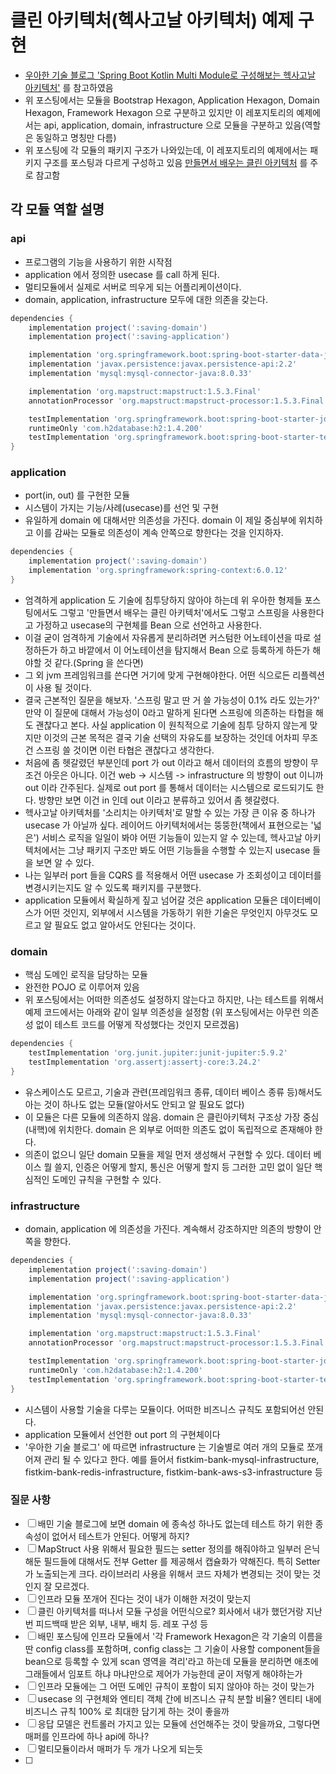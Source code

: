 # 클린 아키텍처(헥사고날 아키텍처) 예제 구현

- [우아한 기술 블로그 'Spring Boot Kotlin Multi Module로 구성해보는 헥사고날 아키텍처'](https://techblog.woowahan.com/12720/) 를 참고하였음
- 위 포스팅에서는 모듈을 Bootstrap Hexagon, Application Hexagon, Domain Hexagon, Framework Hexagon 으로 구분하고 있지만
  이 레포지토리의 예제에서는 api, application, domain, infrastructure 으로 모듈을 구분하고 있음(역할은 동일하고 명칭만 다름)
- 위 포스팅에 각 모듈의 패키지 구조가 나와있는데, 이 레포지토리의 예제에서는 패키지 구조를 포스팅과 다르게 구성하고 있음
  [만들면서 배우는 클린 아키텍처](https://www.yes24.com/Product/Goods/105138479?pid=123487&cosemkid=go16373101893711165) 를 주로 참고함

## 각 모듈 역할 설명

### api
- 프로그램의 기능을 사용하기 위한 시작점
- application 에서 정의한 usecase 를 call 하게 된다.
- 멀티모듈에서 실제로 서버로 띄우게 되는 어플리케이션이다.
- domain, application, infrastructure 모두에 대한 의존을 갖는다.
```groovy
dependencies {
    implementation project(':saving-domain')
    implementation project(':saving-application')

    implementation 'org.springframework.boot:spring-boot-starter-data-jpa'
    implementation 'javax.persistence:javax.persistence-api:2.2'
    implementation 'mysql:mysql-connector-java:8.0.33'

    implementation 'org.mapstruct:mapstruct:1.5.3.Final'
    annotationProcessor 'org.mapstruct:mapstruct-processor:1.5.3.Final'

    testImplementation 'org.springframework.boot:spring-boot-starter-jdbc'
    runtimeOnly 'com.h2database:h2:1.4.200'
    testImplementation 'org.springframework.boot:spring-boot-starter-test'
}
```

### application
- port(in, out) 를 구현한 모듈
- 시스템이 가지는 기능/사례(usecase)를 선언 및 구현
- 유일하게 domain 에 대해서만 의존성을 가진다. domain 이 제일 중심부에 위치하고 이를 감싸는 모듈로 의존성이 계속 안쪽으로 향한다는 것을 인지하자.
```groovy
dependencies {
    implementation project(':saving-domain')
    implementation 'org.springframework:spring-context:6.0.12'
}
```
- 엄격하게 application 도 기술에 침투당하지 않아야 하는데 위 우아한 형제들 포스팅에서도 그렇고 '만들면서 배우는 클린 아키텍처'에서도 그렇고
  스프링을 사용한다고 가정하고 usecase의 구현체를 Bean 으로 선언하고 사용한다.
- 이걸 굳이 엄격하게 기술에서 자유롭게 분리하려면 커스텀한 어노테이션을 따로 설정하든가 하고 바깥에서 이 어노테이션을 탐지해서 Bean 으로 등록하게 하든가 해야할 것 같다.(Spring 을 쓴다면)
- 그 외 jvm 프레임워크를 쓴다면 거기에 맞게 구현해야한다. 어떤 식으로든 리플렉션이 사용 될 것이다.
- 결국 근본적인 질문을 해보자. '스프링 말고 딴 거 쓸 가능성이 0.1% 라도 있는가?' 만약 이 질문에 대해서 가능성이 0라고 말하게 된다면 스프링에 의존하는 타협을 해도 괜찮다고 본다. 
  사실 application 이 원칙적으로 기술에 침투 당하지 않는게 맞지만 이것의 근본 목적은 결국 기술 선택의 자유도를 보장하는 것인데 어차피 무조건 스프링 쓸 것이면 이런 타협은 괜찮다고 생각한다.
- 처음에 좀 헷갈렸던 부분인데 port 가 out 이라고 해서 데이터의 흐름의 방향이 무조건 아웃은 아니다. 이건 web -> 시스템 -> infrastructure 의 방향이 out 이니까 out 이라 간주된다.
  실제로 out port 를 통해서 데이터는 시스템으로 로드되기도 한다. 방향만 보면 이건 in 인데 out 이라고 분류하고 있어서 좀 헷갈렸다.
- 헥사고날 아키텍처를 '소리치는 아키텍처'로 말할 수 있는 가장 큰 이유 중 하나가 usecase 가 아닐까 싶다. 레이어드 아키텍처에서는 뚱뚱한(책에서 표현으로는 '넓은') 서비스 로직을 일일이
  봐야 어떤 기능들이 있는지 알 수 있는데, 헥사고날 아키텍처에서는 그냥 패키지 구조만 봐도 어떤 기능들을 수행할 수 있는지 usecase 들을 보면 알 수 있다.
- 나는 일부러 port 들을 CQRS 를 적용해서 어떤 usecase 가 조회성이고 데이터를 변경시키는지도 알 수 있도록 패키지를 구분했다.
- application 모듈에서 확실하게 짚고 넘어갈 것은 application 모듈은 데이터베이스가 어떤 것인지, 외부에서 시스템을 가동하기 위한 기술은 무엇인지 아무것도 모르고 알 필요도 없고 알아서도 안된다는 것이다.

### domain
- 핵심 도메인 로직을 담당하는 모듈
- 완전한 POJO 로 이루어져 있음
- 위 포스팅에서는 어떠한 의존성도 설정하지 않는다고 하지만, 나는 테스트를 위해서 예제 코드에서는 아래와 같이 일부 의존성을 설정함
  (위 포스팅에서는 아무런 의존성 없이 테스트 코드를 어떻게 작성했다는 것인지 모르겠음)
```groovy
dependencies {
    testImplementation 'org.junit.jupiter:junit-jupiter:5.9.2'
    testImplementation 'org.assertj:assertj-core:3.24.2'
}
```
- 유스케이스도 모르고, 기술과 관련(프레임워크 종류, 데이터 베이스 종류 등)해서도 아는 것이 하나도 없는 모듈(알아서도 안되고 알 필요도 없다)
- 이 모듈은 다른 모듈에 의존하지 않음. domain 은 클린아키텍처 구조상 가장 중심(내핵)에 위치한다. domain 은 외부로 어떠한 의존도 없이 독립적으로 존재해야 한다.
- 의존이 없으니 일단 domain 모듈을 제일 먼저 생성해서 구현할 수 있다. 데이터 베이스 뭘 쓸지, 인증은 어떻게 할지, 통신은 어떻게 할지 등 그러한 고민 없이 일단 핵심적인 도메인 규칙을 구현할 수 있다.

### infrastructure
- domain, application 에 의존성을 가진다. 계속해서 강조하지만 의존의 방향이 안쪽을 향한다.
```groovy
dependencies {
    implementation project(':saving-domain')
    implementation project(':saving-application')

    implementation 'org.springframework.boot:spring-boot-starter-data-jpa'
    implementation 'javax.persistence:javax.persistence-api:2.2'
    implementation 'mysql:mysql-connector-java:8.0.33'

    implementation 'org.mapstruct:mapstruct:1.5.3.Final'
    annotationProcessor 'org.mapstruct:mapstruct-processor:1.5.3.Final'

    testImplementation 'org.springframework.boot:spring-boot-starter-jdbc'
    runtimeOnly 'com.h2database:h2:1.4.200'
    testImplementation 'org.springframework.boot:spring-boot-starter-test'
}
```
- 시스템이 사용할 기술을 다루는 모듈이다. 어떠한 비즈니스 규칙도 포함되어선 안된다.
- application 모듈에서 선언한 out port 의 구현체이다
- '우아한 기술 블로그' 에 따르면 infrastructure 는 기술별로 여러 개의 모듈로 쪼개어져 관리 될 수 있다고 한다.
  예를 들어서 fistkim-bank-mysql-infrastructure, fistkim-bank-redis-infrastructure, fistkim-bank-aws-s3-infrastructure 등

### 질문 사항

- [ ] 배민 기술 블로그에 보면 domain 에 종속성 하나도 없는데 테스트 하기 위한 종속성이 없어서 테스트가 안된다. 어떻게 하지?
- [ ] MapStruct 사용 위해서 필요한 필드는 setter 정의를 해줘야하고 일부러 은닉해둔 필드들에 대해서도 전부 Getter 를 제공해서 캡슐화가 약해진다.
  특히 Setter 가 노출되는게 크다. 라이브러리 사용을 위해서 코드 자체가 변경되는 것이 맞는 것인지 잘 모르겠다. 
- [ ] 인프라 모듈 쪼개어 진다는 것이 내가 이해한 저것이 맞는지
- [ ] 클린 아키텍처를 떠나서 모듈 구성을 어떤식으로? 회사에서 내가 했던거랑 지난번 피드백때 받은 외부, 내부, 배치 등. 레포 구성 등 
- [ ] 배민 포스팅에 인프라 모듈에서 '각 Framework Hexagon은 각 기술의 이름을 딴 config class를 포함하며, config class는 그 기술이 사용할 component들을 bean으로 등록할 수 있게 scan 영역을 격리'라고 하는데
  모듈을 분리하면 애초에 그래들에서 임포트 하냐 마냐만으로 제어가 가능한데 굳이 저렇게 해야하는가
- [ ] 인프라 모듈에는 그 어떤 도메인 규칙이 포함이 되지 않아야 하는 것이 맞는가
- [ ] usecase 의 구현체와 엔티티 객체 간에 비즈니스 규칙 분할 비율? 엔티티 내에 비즈니스 규칙 100% 로 최대한 담기게 하는 것이 좋을까
- [ ] 응답 모델은 컨트롤러 가지고 있는 모듈에 선언해주는 것이 맞을까요, 그렇다면 매퍼를 인프라에 하나 api에 하나?
- [ ] 멀티모듈이라서 매퍼가 두 개가 나오게 되는듯
- [ ] 